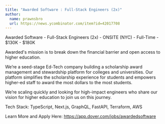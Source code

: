 ```yaml
---
title: "Awarded Software : Full-Stack Engineers (2x)"
author:
  name: prawnsbro
  url: https://news.ycombinator.com/item?id=42017708
---
```

Awarded Software - Full-Stack Engineers (2x) - ONSITE (NYC) - Full-Time - $130K - $180K

Awarded&#x27;s mission is to break down the financial barrier and open access to higher education.

We’re a seed-stage Ed-Tech company building a scholarship award management and stewardship platform for colleges and universities. Our platform simplifies the scholarship experience for students and empowers higher-ed staff to award the most dollars to the most students.

We’re scaling quickly and looking for high-impact engineers who share our vision for higher education to join us on this journey.

Tech Stack: TypeScript, Next.js, GraphQL, FastAPI, Terraform, AWS

Learn More and Apply Here: <a href="https:&#x2F;&#x2F;app.dover.com&#x2F;jobs&#x2F;awardedsoftware">https:&#x2F;&#x2F;app.dover.com&#x2F;jobs&#x2F;awardedsoftware</a>
<JobApplication />
